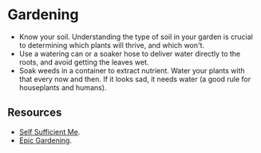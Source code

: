 # Gardening

- Know your soil. Understanding the type of soil in your garden is crucial to determining which plants will thrive, and which won't.
- Use a watering can or a soaker hose to deliver water directly to the roots, and avoid getting the leaves wet.
- Soak weeds in a container to extract nutrient. Water your plants with that every now and then. If it looks sad, it needs water (a good rule for houseplants and humans).

## Resources

- [Self Sufficient Me](https://www.youtube.com/@Selfsufficientme).
- [Epic Gardening](https://www.youtube.com/@epicgardening).
